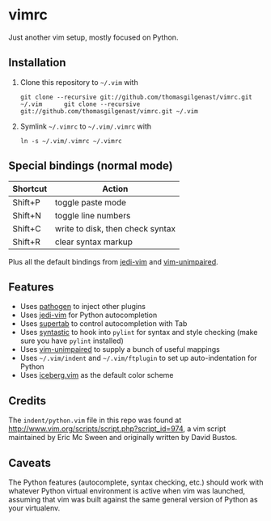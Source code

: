 vimrc
=====

Just another vim setup, mostly focused on Python.

Installation
------------

1. Clone this repository to `~/.vim` with

       git clone --recursive git://github.com/thomasgilgenast/vimrc.git ~/.vim	    git clone --recursive git://github.com/thomasgilgenast/vimrc.git ~/.vim

2. Symlink `~/.vimrc` to `~/.vim/.vimrc` with

       ln -s ~/.vim/.vimrc ~/.vimrc

Special bindings (normal mode)
------------------------------

| Shortcut | Action                           |
|----------|----------------------------------|
| Shift+P  | toggle paste mode                |
| Shift+N  | toggle line numbers              |
| Shift+C  | write to disk, then check syntax |
| Shift+R  | clear syntax markup              |

Plus all the default bindings from [jedi-vim](https://github.com/davidhalter/jedi-vim)
and [vim-unimpaired](https://github.com/tpope/vim-unimpaired).

Features
--------

- Uses [pathogen](https://github.com/tpope/vim-pathogen) to inject other plugins
- Uses [jedi-vim](https://github.com/davidhalter/jedi-vim) for Python
  autocompletion
- Uses [supertab](https://github.com/ervandew/supertab) to control
  autocompletion with Tab
- Uses [syntastic](https://github.com/scrooloose/syntastic) to hook into
  `pylint` for syntax and style checking (make sure you have `pylint` installed)
- Uses [vim-unimpaired](https://github.com/tpope/vim-unimpaired) to supply a
  bunch of useful mappings
- Uses `~/.vim/indent` and `~/.vim/ftplugin` to set up auto-indentation for Python
- Uses [iceberg.vim](https://github.com/cocopon/iceberg.vim) as the default color scheme

Credits
-------

The `indent/python.vim` file in this repo was found at http://www.vim.org/scripts/script.php?script_id=974,
a vim script maintained by Eric Mc Sween and originally written by David Bustos. 

Caveats
-------

The Python features (autocomplete, syntax checking, etc.) should work with whatever
Python virtual environment is active when vim was launched, assuming that vim was
built against the same general version of Python as your virtualenv.

